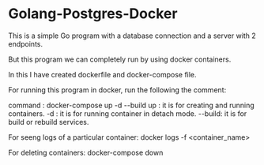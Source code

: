 # Golang-Postgres-Docker

This is a simple Go program with a database connection and a server with 2 endpoints.

But this program we can completely run by using docker containers.

In this I have created dockerfile and docker-compose file.


For running this program in docker, run the following the comment:
   
   command : docker-compose up -d --build 
    up : it is for creating and running containers.
    -d : it is for running container in detach mode.
    --build: it is for build or rebuild services.
    
For seeng logs of a particular container:
    docker logs -f <container_name>
    
For deleting containers:
    docker-compose down

